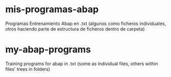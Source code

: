 # mis-programas-abap
Programas Entrenamiento Abap en .txt (algunos como ficheros individuales, otros haciendo parte de estructura de ficheros dentro de carpeta)

# my-abap-programs
Training programs for abap in .txt (some as individual files, others within files' trees in folders)
